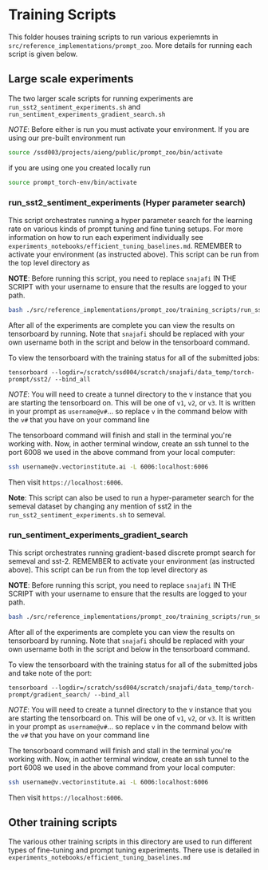 # Training Scripts

This folder houses training scripts to run various experiemnts in `src/reference_implementations/prompt_zoo`. More details for running each script is given below.

## Large scale experiments

The two larger scale scripts for running experiments are `run_sst2_sentiment_experiments.sh` and `run_sentiment_experiments_gradient_search.sh`

*NOTE*: Before either is run you must activate your environment. If you are using our pre-built environment run

```bash
source /ssd003/projects/aieng/public/prompt_zoo/bin/activate
```
if you are using one you created locally run
```bash
source prompt_torch-env/bin/activate
```

### run_sst2_sentiment_experiments (Hyper parameter search)

This script orchestrates running a hyper parameter search for the learning rate on various kinds of prompt tuning and fine tuning setups. For more information on how to run each experiment individually see `experiments_notebooks/efficient_tuning_baselines.md`. REMEMBER to activate your environment (as instructed above). This script can be run from the top level directory as

__NOTE__: Before running this script, you need to replace `snajafi` IN THE SCRIPT with your username to ensure that the results are logged to your path.

```bash
bash ./src/reference_implementations/prompt_zoo/training_scripts/run_sst2_sentiment_experiments.sh
```

After all of the experiments are complete you can view the results on tensorboard by running. Note that `snajafi` should be replaced with your own username both in the script and below in the tensorboard command.

To view the tensorboard with the training status for all of the submitted jobs:
```
tensorboard --logdir=/scratch/ssd004/scratch/snajafi/data_temp/torch-prompt/sst2/ --bind_all
```

*NOTE*: You will need to create a tunnel directory to the v instance that you are starting the tensorboard on. This will be one of `v1`, `v2`, or `v3`. It is written in your prompt as `username@v#`... so replace `v` in the command below with the `v#` that you have on your command line

The tensorboard command will finish and stall in the terminal you're working with. Now, in aother terminal window, create an ssh tunnel to the port 6008 we used in the above command from your local computer:
```bash
ssh username@v.vectorinstitute.ai -L 6006:localhost:6006
```

Then visit `https://localhost:6006`.

__Note__: This script can also be used to run a hyper-parameter search for the semeval dataset by changing any mention of sst2 in the `run_sst2_sentiment_experiments.sh` to semeval.

### run_sentiment_experiments_gradient_search

This script orchestrates running gradient-based discrete prompt search for semeval and sst-2. REMEMBER to activate your environment (as instructed above). This script can be run from the top level directory as

__NOTE__: Before running this script, you need to replace `snajafi` IN THE SCRIPT with your username to ensure that the results are logged to your path.

```bash
bash ./src/reference_implementations/prompt_zoo/training_scripts/run_sentiment_experiments_gradient_search.sh
```

After all of the experiments are complete you can view the results on tensorboard by running. Note that `snajafi` should be replaced with your own username both in the script and below in the tensorboard command.

To view the tensorboard with the training status for all of the submitted jobs and take note of the port:
```
tensorboard --logdir=/scratch/ssd004/scratch/snajafi/data_temp/torch-prompt/gradient_search/ --bind_all
```

*NOTE*: You will need to create a tunnel directory to the v instance that you are starting the tensorboard on. This will be one of `v1`, `v2`, or `v3`. It is written in your prompt as `username@v#`... so replace `v` in the command below with the `v#` that you have on your command line

The tensorboard command will finish and stall in the terminal you're working with. Now, in aother terminal window, create an ssh tunnel to the port 6008 we used in the above command from your local computer:
```bash
ssh username@v.vectorinstitute.ai -L 6006:localhost:6006
```

Then visit `https://localhost:6006`.

## Other training scripts

The various other training scripts in this directory are used to run different types of fine-tuning and prompt tuning experiments. There use is detailed in `experiments_notebooks/efficient_tuning_baselines.md`
